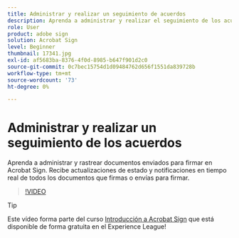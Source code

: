 ```yaml
---
title: Administrar y realizar un seguimiento de acuerdos
description: Aprenda a administrar y realizar el seguimiento de los acuerdos enviados para firmar en Acrobat Sign
role: User
product: adobe sign
solution: Acrobat Sign
level: Beginner
thumbnail: 17341.jpg
exl-id: af5683ba-8376-4f0d-8985-b647f901d2c0
source-git-commit: 0c7bec15754d1d09484762d656f1551da839728b
workflow-type: tm+mt
source-wordcount: '73'
ht-degree: 0%

---
```


# Administrar y realizar un seguimiento de los acuerdos

Aprenda a administrar y rastrear documentos enviados para firmar en Acrobat Sign. Recibe actualizaciones de estado y notificaciones en tiempo real de todos los documentos que firmas o envías para firmar.

>[!VIDEO](https://video.tv.adobe.com/v/338695?hidetitle=true)

>[!TIP]
>
>Este vídeo forma parte del curso [Introducción a Acrobat Sign](https://experienceleague.adobe.com/?recommended=Sign-U-1-2020.1) que está disponible de forma gratuita en el Experience League!

